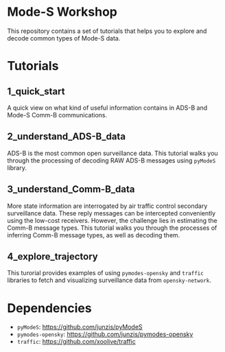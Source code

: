 # Mode-S Workshop

This repository contains a set of tutorials that helps you to explore and decode common types of Mode-S data.

# Tutorials

## 1_quick_start
A quick view on what kind of useful information contains in ADS-B and Mode-S Comm-B communications.

## 2_understand_ADS-B_data
ADS-B is the most common open surveillance data. This tutorial walks you through the processing of decoding RAW ADS-B messages using `pyModeS` library.

## 3_understand_Comm-B_data
More state information are interrogated by air traffic control secondary surveillance data. These reply messages can be intercepted conveniently using the low-cost receivers. However, the challenge lies in estimating the Comm-B message types. This tutorial walks you through the processes of inferring Comm-B message types, as well as decoding them.

## 4_explore_trajectory
This turorial provides examples of using `pymodes-opensky` and `traffic` libraries to fetch and visualizing surveillance data from `opensky-network`.

# Dependencies

- `pyModeS`: https://github.com/junzis/pyModeS
- `pymodes-opensky`: https://github.com/junzis/pymodes-opensky
- `traffic`: https://github.com/xoolive/traffic
